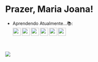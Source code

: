 ### <h1>Prazer, Maria Joana! </h2> 

- Aprendendo Atualmente...📚:<br>
<img src="https://cdn.jsdelivr.net/gh/devicons/devicon/icons/python/python-plain.svg" width="25cm" height="25cm" /> <img src="https://cdn.jsdelivr.net/gh/devicons/devicon/icons/html5/html5-plain.svg" width="25cm" height="25cm"/> <img src="https://cdn.jsdelivr.net/gh/devicons/devicon/icons/arduino/arduino-original.svg" width="25cm" height="25cm"/> <img src="https://cdn.jsdelivr.net/gh/devicons/devicon/icons/cplusplus/cplusplus-plain.svg" width="25cm" height="25cm"/> <img src="https://cdn.jsdelivr.net/gh/devicons/devicon/icons/csharp/csharp-plain.svg" width="25cm" height="25cm"/> <img src="https://cdn.jsdelivr.net/gh/devicons/devicon/icons/mysql/mysql-original.svg" width="25cm" height="25cm"/>
<br>


  


<br>          
<div>
<a href="https://instagram.com/apolx_" target="_blank"><img loading="lazy" src="https://img.shields.io/badge/-Instagram-%23E4405F?style=for-the-badge&logo=instagram&logoColor=white" target="_blank"></a>
</div>
                
                  
          
<!--
**MaJoApol/MajoApol** is a ✨ _special_ ✨ repository because its `README.md` (this file) appears on your GitHub profile.

Here are some ideas to get you started:

- 🔭 I’m currently working on ...
- 🌱 I’m currently learning Python, HTML e C++.
- 👯 I’m looking to collaborate on ...
- 🤔 I’m looking for help with ...
- 💬 Ask me about ...
- 📫 How to reach me: ...
- 😄 Pronouns: ...
- ⚡ Fun fact: ...
-->
